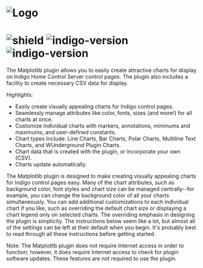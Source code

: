 # ![Logo](https://github.com/DaveL17/matplotlib/wiki/img/img_MatplotlibLogo.png)
# ![shield](https://img.shields.io/github/release/DaveL17/matplotlib.svg) ![indigo-version](https://img.shields.io/badge/Indigo-7.0-blueviolet.svg) ![indigo-version](https://img.shields.io/badge/Python-2.7-darkgreen.svg)

The Matplotlib plugin allows you to easily create attractive charts for display on Indigo Home Control Server control pages. The plugin also includes a facility to create necessary CSV data for display.

*Highlights:*  
- Easily create visually appealing charts for Indigo control pages.
- Seamlessly manage attributes like color, fonts, sizes (and more!) for all charts at once.
- Customize individual charts with markers, annotations, minimums and maximums, and user-defined constants.
- Chart types Include: Line Charts, Bar Charts, Polar Charts, Multiline Text Charts, and WUnderground Plugin Charts.
- Chart data that is created with the plugin, or incorporate your own (CSV).
- Charts update automatically.

The Matplotlib plugin is designed to make creating visually appealing charts for Indigo control pages easy. Many of the chart attributes, such as background color, font styles and chart size can be managed centrally--for example, you can change the background color of all your charts simultaneously. You can add additional customizations to each individual chart if you like, such as overriding the default chart size or displaying a chart legend only on selected charts. The overriding emphasis in designing the plugin is simplicity. The instructions below seem like a lot, but almost all of the settings can be left at their default when you begin. It's probably best to read through all these instructions before getting started.

Note: The Matplotlib plugin does not require Internet access in order to 
function; however, it does require Internet access to check for plugin 
software updates.  These features are not required to use the plugin.
